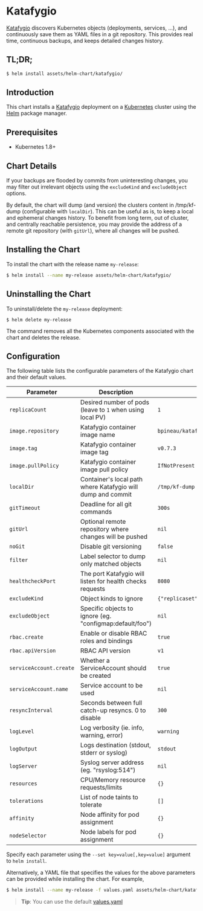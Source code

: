 # Katafygio

[Katafygio](https://github.com/bpineau/katafygio) discovers Kubernetes objects (deployments, services, ...), and continuously save them as YAML files in a git repository. This provides real time, continuous backups, and keeps detailed changes history.

## TL;DR;

```bash
$ helm install assets/helm-chart/katafygio/
```

## Introduction

This chart installs a [Katafygio](https://github.com/bpineau/katafygio) deployment on a [Kubernetes](http://kubernetes.io) cluster using the [Helm](https://helm.sh) package manager.

## Prerequisites

- Kubernetes 1.8+

## Chart Details

If your backups are flooded by commits from uninteresting changes, you may filter out irrelevant objects using the `excludeKind` and `excludeObject` options.

By default, the chart will dump (and version) the clusters content in /tmp/kf-dump (configurable with `localDir`).
This can be useful as is, to keep a local and ephemeral changes history. To benefit from long term, out of cluster, and centrally reachable persistence, you may provide the address of a remote git repository (with `gitUrl`), where all changes will be pushed.

## Installing the Chart

To install the chart with the release name `my-release`:

```bash
$ helm install --name my-release assets/helm-chart/katafygio/
```

## Uninstalling the Chart

To uninstall/delete the `my-release` deployment:

```console
$ helm delete my-release
```

The command removes all the Kubernetes components associated with the chart and deletes the release.

## Configuration

The following table lists the configurable parameters of the Katafygio chart and their default values.

| Parameter               | Description                                                 | Default                              |
|-------------------------|-------------------------------------------------------------|--------------------------------------|
| `replicaCount`          | Desired number of pods (leave to `1` when using local PV)   | `1`                                  |
| `image.repository`      | Katafygio container image name                              | `bpineau/katafygio`                  |
| `image.tag`             | Katafygio container image tag                               | `v0.7.3`                             |
| `image.pullPolicy`      | Katafygio container image pull policy                       | `IfNotPresent`                       |
| `localDir`              | Container's local path where Katafygio will dump and commit | `/tmp/kf-dump`                       |
| `gitTimeout`            | Deadline for all git commands                               | `300s`                               |
| `gitUrl`                | Optional remote repository where changes will be pushed     | `nil`                                |
| `noGit`                 | Disable git versioning                                      | `false`                              |
| `filter`                | Label selector to dump only matched objects                 | `nil`                                |
| `healthcheckPort`       | The port Katafygio will listen for health checks requests   | `8080`                               |
| `excludeKind`           | Object kinds to ignore                                      | `{"replicaset","endpoints","event"}` |
| `excludeObject`         | Specific objects to ignore (eg. "configmap:default/foo")    | `nil`                                |
| `rbac.create`           | Enable or disable RBAC roles and bindings                   | `true`                               |
| `rbac.apiVersion`       | RBAC API version                                            | `v1`                                 |
| `serviceAccount.create` | Whether a ServiceAccount should be created                  | `true`                               |
| `serviceAccount.name`   | Service account to be used                                  | `nil`                                |
| `resyncInterval`        | Seconds between full catch-up resyncs. 0 to disable         | `300`                                |
| `logLevel`              | Log verbosity (ie. info, warning, error)                    | `warning`                            |
| `logOutput`             | Logs destination (stdout, stderr or syslog)                 | `stdout`                             |
| `logServer`             | Syslog server address (eg. "rsyslog:514")                   | `nil`                                |
| `resources`             | CPU/Memory resource requests/limits                         | `{}`                                 |
| `tolerations`           | List of node taints to tolerate                             | `[]`                                 |
| `affinity`              | Node affinity for pod assignment                            | `{}`                                 |
| `nodeSelector`          | Node labels for pod assignment                              | `{}`                                 |

Specify each parameter using the `--set key=value[,key=value]` argument to `helm install`.

Alternatively, a YAML file that specifies the values for the above parameters can be provided while installing the chart. For example,

```bash
$ helm install --name my-release -f values.yaml assets/helm-chart/katafygio/
```
> **Tip**: You can use the default [values.yaml](values.yaml)
